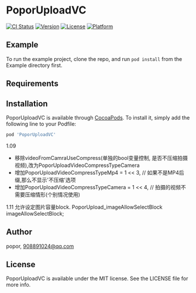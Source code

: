 # PoporUploadVC

[![CI Status](https://img.shields.io/travis/popor/PoporUploadVC.svg?style=flat)](https://travis-ci.org/popor/PoporUploadVC)
[![Version](https://img.shields.io/cocoapods/v/PoporUploadVC.svg?style=flat)](https://cocoapods.org/pods/PoporUploadVC)
[![License](https://img.shields.io/cocoapods/l/PoporUploadVC.svg?style=flat)](https://cocoapods.org/pods/PoporUploadVC)
[![Platform](https://img.shields.io/cocoapods/p/PoporUploadVC.svg?style=flat)](https://cocoapods.org/pods/PoporUploadVC)

## Example

To run the example project, clone the repo, and run `pod install` from the Example directory first.

## Requirements

## Installation

PoporUploadVC is available through [CocoaPods](https://cocoapods.org). To install
it, simply add the following line to your Podfile:

```ruby
pod 'PoporUploadVC'
```

1.09
- 移除videoFromCamraUseCompress(单独的bool变量控制, 是否不压缩拍摄视频),改为PoporUploadVideoCompressTypeCamera
- 增加PoporUploadVideoCompressTypeMp4       = 1 << 3, // 如果不是MP4后缀,那么不显示'不压缩'选项
- 增加PoporUploadVideoCompressTypeCamera  = 1 << 4, // 拍摄的视频不需要压缩情形(个别情况使用)

1.11
允许设定图片容量block.
PoporUpload_imageAllowSelectBlock imageAllowSelectBlock;

## Author

popor, 908891024@qq.com

## License

PoporUploadVC is available under the MIT license. See the LICENSE file for more info.
